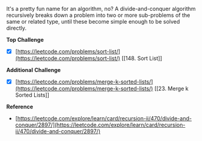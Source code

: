 It's a pretty fun name for an algorithm, no? A divide-and-conquer algorithm recursively breaks down a problem into two or more sub-problems of the same or related type, until these become simple enough to be solved directly.

  

**Top Challenge**

- [x] [https://leetcode.com/problems/sort-list/](https://leetcode.com/problems/sort-list/)
[[148. Sort List]]
  

**Additional** **Challenge**

- [x] [https://leetcode.com/problems/merge-k-sorted-lists/](https://leetcode.com/problems/merge-k-sorted-lists/)
[[23. Merge k Sorted Lists]]
  

**Reference**

-   [https://leetcode.com/explore/learn/card/recursion-ii/470/divide-and-conquer/2897/](https://leetcode.com/explore/learn/card/recursion-ii/470/divide-and-conquer/2897/)